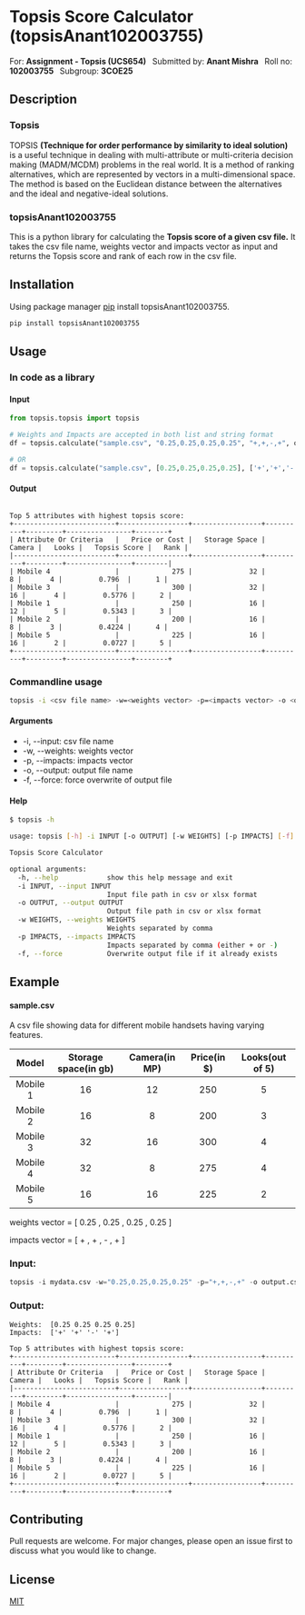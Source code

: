# Topsis Score Calculator (topsisAnant102003755)

For: **Assignment - Topsis (UCS654)**&ensp;
Submitted by: **Anant Mishra**&ensp;
Roll no: **102003755**&ensp;
Subgroup: **3COE25**&ensp;

## Description

### Topsis
TOPSIS **(Technique for order performance by similarity to ideal solution)** is a useful technique in dealing with multi-attribute or multi-criteria decision making (MADM/MCDM) problems in the real world. It is a method of ranking alternatives, which are represented by vectors in a multi-dimensional space. The method is based on the Euclidean distance between the alternatives and the ideal and negative-ideal solutions.

### topsisAnant102003755
This is a python library for calculating the **Topsis score of a given csv file.** It takes the csv file name, weights vector and impacts vector as input and returns the Topsis score and rank of each row in the csv file.

## Installation

Using package manager [pip](https://pip.pypa.io/en/stable/)  install topsisAnant102003755.
    
```bash
pip install topsisAnant102003755
```


## Usage

### In code as a library

#### Input
```python
from topsis.topsis import topsis

# Weights and Impacts are accepted in both list and string format
df = topsis.calculate("sample.csv", "0.25,0.25,0.25,0.25", "+,+,-,+", output_file="output.csv", verbose = True, force=True)

# OR
df = topsis.calculate("sample.csv", [0.25,0.25,0.25,0.25], ['+','+','-','+'], output_file="output.csv", verbose = True, force=True)
```

#### Output
```

Top 5 attributes with highest topsis score:
+-------------------------+-----------------+-----------------+----------+---------+----------------+--------+
| Attribute Or Criteria   |   Price or Cost |   Storage Space |   Camera |   Looks |   Topsis Score |   Rank |
|-------------------------+-----------------+-----------------+----------+---------+----------------+--------|
| Mobile 4                |             275 |              32 |        8 |       4 |         0.796  |      1 |
| Mobile 3                |             300 |              32 |       16 |       4 |         0.5776 |      2 |
| Mobile 1                |             250 |              16 |       12 |       5 |         0.5343 |      3 |
| Mobile 2                |             200 |              16 |        8 |       3 |         0.4224 |      4 |
| Mobile 5                |             225 |              16 |       16 |       2 |         0.0727 |      5 |
+-------------------------+-----------------+-----------------+----------+---------+----------------+--------+

```

### Commandline usage

```bash
topsis -i <csv file name> -w=<weights vector> -p=<impacts vector> -o <output file name> -f
```

#### Arguments

* -i, --input: csv file name
* -w, --weights: weights vector
* -p, --impacts: impacts vector
* -o, --output: output file name
* -f, --force: force overwrite of output file

#### Help
    
```bash
$ topsis -h

usage: topsis [-h] -i INPUT [-o OUTPUT] [-w WEIGHTS] [-p IMPACTS] [-f]

Topsis Score Calculator

optional arguments:
  -h, --help            show this help message and exit
  -i INPUT, --input INPUT
                        Input file path in csv or xlsx format
  -o OUTPUT, --output OUTPUT
                        Output file path in csv or xlsx format
  -w WEIGHTS, --weights WEIGHTS
                        Weights separated by comma
  -p IMPACTS, --impacts IMPACTS
                        Impacts separated by comma (either + or -)
  -f, --force           Overwrite output file if it already exists
```



## Example

#### sample.csv

A csv file showing data for different mobile handsets having varying features.

| Model  | Storage space(in gb) | Camera(in MP)| Price(in $)  | Looks(out of 5) |
| :----: |:--------------------:|:------------:|:------------:|:---------------:|
| Mobile 1 | 16 | 12 | 250 | 5 |
| Mobile 2 | 16 | 8  | 200 | 3 |
| Mobile 3 | 32 | 16 | 300 | 4 |
| Mobile 4 | 32 | 8  | 275 | 4 |
| Mobile 5 | 16 | 16 | 225 | 2 |

weights vector = [ 0.25 , 0.25 , 0.25 , 0.25 ]

impacts vector = [ + , + , - , + ]

### Input:

```python
topsis -i mydata.csv -w="0.25,0.25,0.25,0.25" -p="+,+,-,+" -o output.csv -f
```

### Output:
```
Weights:  [0.25 0.25 0.25 0.25]
Impacts:  ['+' '+' '-' '+']

Top 5 attributes with highest topsis score:
+-------------------------+-----------------+-----------------+----------+---------+----------------+--------+
| Attribute Or Criteria   |   Price or Cost |   Storage Space |   Camera |   Looks |   Topsis Score |   Rank |
|-------------------------+-----------------+-----------------+----------+---------+----------------+--------|
| Mobile 4                |             275 |              32 |        8 |       4 |         0.796  |      1 |
| Mobile 3                |             300 |              32 |       16 |       4 |         0.5776 |      2 |
| Mobile 1                |             250 |              16 |       12 |       5 |         0.5343 |      3 |
| Mobile 2                |             200 |              16 |        8 |       3 |         0.4224 |      4 |
| Mobile 5                |             225 |              16 |       16 |       2 |         0.0727 |      5 |
+-------------------------+-----------------+-----------------+----------+---------+----------------+--------+

``` 

## Contributing
Pull requests are welcome. For major changes, please open an issue first to discuss what you would like to change.

## License
[MIT](https://choosealicense.com/licenses/mit/)